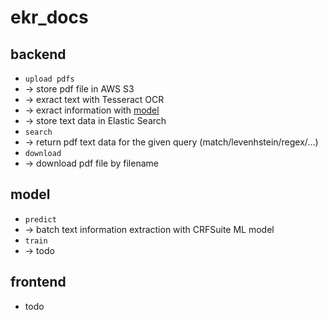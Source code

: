 # ekr_docs

## backend
- `upload pdfs`
-  -> store pdf file in AWS S3
-  -> exract text with Tesseract OCR 
-  -> exract information with [model](https://github.com/Duegreg/ekr_docs#model)
-  -> store text data in Elastic Search
- `search`
- -> return pdf text data for the given query (match/levenhstein/regex/...)
- `download`
- -> download pdf file by filename

## model
- `predict`
- -> batch text information extraction with CRFSuite ML model
- `train`
- -> todo

## frontend
- todo
